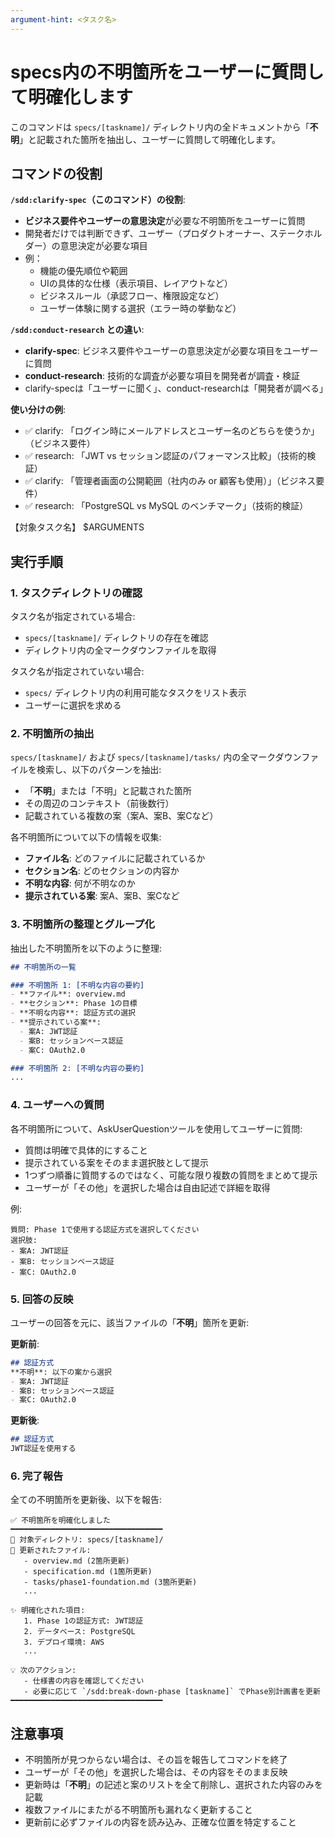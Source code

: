 ```yaml
---
argument-hint: <タスク名>
---
```


# specs内の不明箇所をユーザーに質問して明確化します

このコマンドは `specs/[taskname]/` ディレクトリ内の全ドキュメントから「**不明**」と記載された箇所を抽出し、ユーザーに質問して明確化します。

## コマンドの役割

**`/sdd:clarify-spec`（このコマンド）の役割**:
- **ビジネス要件やユーザーの意思決定**が必要な不明箇所をユーザーに質問
- 開発者だけでは判断できず、ユーザー（プロダクトオーナー、ステークホルダー）の意思決定が必要な項目
- 例：
  - 機能の優先順位や範囲
  - UIの具体的な仕様（表示項目、レイアウトなど）
  - ビジネスルール（承認フロー、権限設定など）
  - ユーザー体験に関する選択（エラー時の挙動など）

**`/sdd:conduct-research` との違い**:
- **clarify-spec**: ビジネス要件やユーザーの意思決定が必要な項目をユーザーに質問
- **conduct-research**: 技術的な調査が必要な項目を開発者が調査・検証
- clarify-specは「ユーザーに聞く」、conduct-researchは「開発者が調べる」

**使い分けの例**:
- ✅ clarify: 「ログイン時にメールアドレスとユーザー名のどちらを使うか」（ビジネス要件）
- ✅ research: 「JWT vs セッション認証のパフォーマンス比較」（技術的検証）
- ✅ clarify: 「管理者画面の公開範囲（社内のみ or 顧客も使用）」（ビジネス要件）
- ✅ research: 「PostgreSQL vs MySQL のベンチマーク」（技術的検証）

【対象タスク名】
$ARGUMENTS

## 実行手順

### 1. タスクディレクトリの確認

タスク名が指定されている場合:
- `specs/[taskname]/` ディレクトリの存在を確認
- ディレクトリ内の全マークダウンファイルを取得

タスク名が指定されていない場合:
- `specs/` ディレクトリ内の利用可能なタスクをリスト表示
- ユーザーに選択を求める

### 2. 不明箇所の抽出

`specs/[taskname]/` および `specs/[taskname]/tasks/` 内の全マークダウンファイルを検索し、以下のパターンを抽出:

- 「**不明**」または「不明」と記載された箇所
- その周辺のコンテキスト（前後数行）
- 記載されている複数の案（案A、案B、案Cなど）

各不明箇所について以下の情報を収集:
- **ファイル名**: どのファイルに記載されているか
- **セクション名**: どのセクションの内容か
- **不明な内容**: 何が不明なのか
- **提示されている案**: 案A、案B、案Cなど

### 3. 不明箇所の整理とグループ化

抽出した不明箇所を以下のように整理:

```markdown
## 不明箇所の一覧

### 不明箇所 1: [不明な内容の要約]
- **ファイル**: overview.md
- **セクション**: Phase 1の目標
- **不明な内容**: 認証方式の選択
- **提示されている案**:
  - 案A: JWT認証
  - 案B: セッションベース認証
  - 案C: OAuth2.0

### 不明箇所 2: [不明な内容の要約]
...
```

### 4. ユーザーへの質問

各不明箇所について、AskUserQuestionツールを使用してユーザーに質問:

- 質問は明確で具体的にすること
- 提示されている案をそのまま選択肢として提示
- 1つずつ順番に質問するのではなく、可能な限り複数の質問をまとめて提示
- ユーザーが「その他」を選択した場合は自由記述で詳細を取得

例:
```
質問: Phase 1で使用する認証方式を選択してください
選択肢:
- 案A: JWT認証
- 案B: セッションベース認証
- 案C: OAuth2.0
```

### 5. 回答の反映

ユーザーの回答を元に、該当ファイルの「**不明**」箇所を更新:

**更新前**:
```markdown
## 認証方式
**不明**: 以下の案から選択
- 案A: JWT認証
- 案B: セッションベース認証
- 案C: OAuth2.0
```

**更新後**:
```markdown
## 認証方式
JWT認証を使用する
```

### 6. 完了報告

全ての不明箇所を更新後、以下を報告:

```
✅ 不明箇所を明確化しました
━━━━━━━━━━━━━━━━━━━━━━━━━━━━━━━━━━
📍 対象ディレクトリ: specs/[taskname]/
📝 更新されたファイル:
   - overview.md (2箇所更新)
   - specification.md (1箇所更新)
   - tasks/phase1-foundation.md (3箇所更新)
   ...

✨ 明確化された項目:
   1. Phase 1の認証方式: JWT認証
   2. データベース: PostgreSQL
   3. デプロイ環境: AWS
   ...

💡 次のアクション:
   - 仕様書の内容を確認してください
   - 必要に応じて `/sdd:break-down-phase [taskname]` でPhase別計画書を更新
━━━━━━━━━━━━━━━━━━━━━━━━━━━━━━━━━━
```

## 注意事項

- 不明箇所が見つからない場合は、その旨を報告してコマンドを終了
- ユーザーが「その他」を選択した場合は、その内容をそのまま反映
- 更新時は「**不明**」の記述と案のリストを全て削除し、選択された内容のみを記載
- 複数ファイルにまたがる不明箇所も漏れなく更新すること
- 更新前に必ずファイルの内容を読み込み、正確な位置を特定すること
